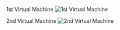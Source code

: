 1st Virtual Machine
![1st Virtual Machine](https://github.com/AbhishekSaxena2244/Azure-Cloud-Project/assets/87027647/95238c0a-bf29-48c8-b269-c2e557b569e0)

2nd Virtual Machine
![2nd Virtual Machine](https://github.com/AbhishekSaxena2244/Azure-Cloud-Project/assets/87027647/f32d6c50-11ed-4a3e-8d72-d304a2351f4e)
